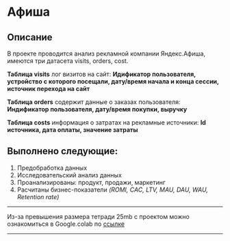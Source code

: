 # Афиша

## Описание
В проекте проводится анализ рекламной компании Яндекс.Афиша, имеются три датасета visits, orders, cost.

**Таблица visits** лог визитов на сайт: **Идификатор пользователя, устройство с которого посещали, дату/время начала и конца сессии, источник перехода на сайт**

**Таблица orders** содержит данные о заказах пользователя: **Индификатор пользователя, дату/время покупки, выручку**

**Таблица costs** информация о затратах на рекламные источники: **Id источника, дата оплаты, значение затраты**

## Выполнено следующие:
1. Предобработка данных
2. Исследовательский анализ данных
3. Проанализированы: продукт, продажи, маркетинг
4. Расчитаны бизнес-показатели *(ROMI, CAC, LTV, MAU, DAU, WAU, Retention rate)*

****
Из-за превышения размера тетради 25mb c проектом можно ознакомиться в Google.colab по [ссылке](https://colab.research.google.com/drive/1Uo-R60R4RCNaJHcwY4Q6NwT9k3JTd4Km#scrollTo=9MFZ6yw9fMBM)
****
